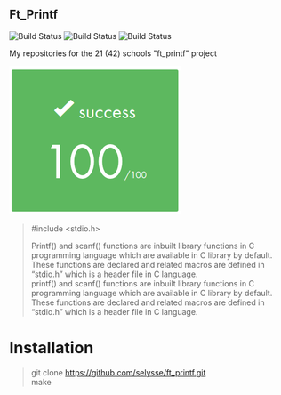 ## Ft_Printf

![Build Status](https://img.shields.io/github/license/selysse/ft_printf?style=plastic)
![Build Status](https://img.shields.io/github/languages/code-size/selysse/ft_printf?style=plastic)
![Build Status](https://img.shields.io/github/last-commit/selysse/ft_printf?style=plastic)

My repositories for the 21 (42) schools "ft_printf" project

![GitHub Logo](/png/result.png)


> #include <stdio.h>  
>  
> Printf() and scanf() functions are inbuilt library functions in C programming language which are available in C library by default.   
> These functions are declared and related macros are defined in “stdio.h” which is a header file in C language.  
> printf() and scanf() functions are inbuilt library functions in C programming language which are available in C library by default.   
> These functions are declared and related macros are defined in “stdio.h” which is a header file in C language.   

# Installation

> git clone https://github.com/selysse/ft_printf.git  
> make  
